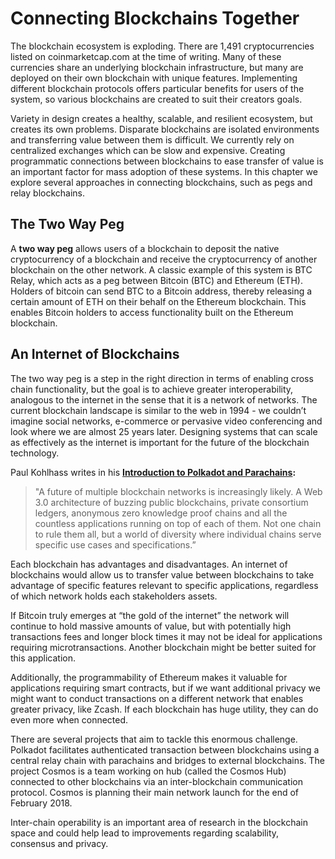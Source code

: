 # Connecting Blockchains Together

The blockchain ecosystem is exploding. There are 1,491 cryptocurrencies listed on coinmarketcap.com at the time of writing. Many of these currencies share an underlying blockchain infrastructure, but many are deployed on their own blockchain with unique features. Implementing different blockchain protocols offers particular benefits for users of the system, so various blockchains are created to suit their creators goals.

Variety in design creates a healthy, scalable, and resilient ecosystem, but creates its own problems. Disparate blockchains are isolated environments and transferring value between them is difficult. We currently rely on centralized exchanges which can be slow and expensive. Creating programmatic connections between blockchains to ease transfer of value is an important factor for mass adoption of these systems. In this chapter we explore several approaches in connecting blockchains, such as pegs and relay blockchains.

## The Two Way Peg

A **two way peg** allows users of a blockchain to deposit the native cryptocurrency of a blockchain and receive the cryptocurrency of another blockchain on the other network. A classic example of this system is BTC Relay, which acts as a peg between Bitcoin \(BTC\) and Ethereum \(ETH\). Holders of bitcoin can send BTC to a Bitcoin address, thereby releasing a certain amount of ETH on their behalf on the Ethereum blockchain. This enables Bitcoin holders to access functionality built on the Ethereum blockchain.

## An Internet of Blockchains

The two way peg is a step in the right direction in terms of enabling cross chain functionality, but the goal is to achieve greater interoperability, analogous to the internet in the sense that it is a network of networks. The current blockchain landscape is similar to the web in 1994 - we couldn’t imagine social networks, e-commerce or pervasive video conferencing and look where we are almost 25 years later. Designing systems that can scale as effectively as the internet is important for the future of the blockchain technology.

Paul Kohlhass writes in his [**Introduction to Polkadot and Parachains**](https://keepingstock.net/a-dummies-guide-to-polkadot-and-parachains-93708bd90775)**:**

> "A future of multiple blockchain networks is increasingly likely. A Web 3.0 architecture of buzzing public blockchains, private consortium ledgers, anonymous zero knowledge proof chains and all the countless applications running on top of each of them. Not one chain to rule them all, but a world of diversity where individual chains serve specific use cases and specifications.”

Each blockchain has advantages and disadvantages. An internet of blockchains would allow us to transfer value between blockchains to take advantage of specific features relevant to specific applications, regardless of which network holds each stakeholders assets.

If Bitcoin truly emerges at “the gold of the internet” the network will continue to hold massive amounts of value, but with potentially high transactions fees and longer block times it may not be ideal for applications requiring microtransactions. Another blockchain might be better suited for this application.

Additionally, the programmability of Ethereum makes it valuable for applications requiring smart contracts, but if we want additional privacy we might want to conduct transactions on a different network that enables greater privacy, like Zcash. If each blockchain has huge utility, they can do even more when connected.

There are several projects that aim to tackle this enormous challenge. Polkadot facilitates authenticated transaction between blockchains using a central relay chain with parachains and bridges to external blockchains. The project Cosmos is a team working on hub \(called the Cosmos Hub\) connected to other blockchains via an inter-blockchain communication protocol. Cosmos is planning their main network launch for the end of February 2018.

Inter-chain operability is an important area of research in the blockchain space and could help lead to improvements regarding scalability, consensus and privacy.

